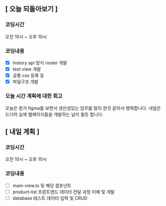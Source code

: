 ## [ 오늘 되돌아보기 ]

### 코딩시간

오전 10시 ~ 오후 10시

### 코딩내용

- [x] history api 방식 router 개발
- [x] test view 개발
- [x] 공통 css 등록 등
- [x] 파일구조 개발

### 오늘 시간 계획에 대한 회고

오늘은 뭔가 figma를 보면서 생산성있는 업무를 많이 한것 같아서 행복합니다.
내일은 드디어 실제 웹페이지들을 개발하는 날이 될듯 합니다.

## [ 내일 계획 ]

### 코딩시간

오전 10시 ~ 오후 10시

### 코딩내용

- [ ] main-view.ts 및 해당 컴포넌트
- [ ] product-list 프론트엔드 데이터 전달 과정 이해 및 개발
- [ ] database 테스트 데이터 입력 및 CRUD
